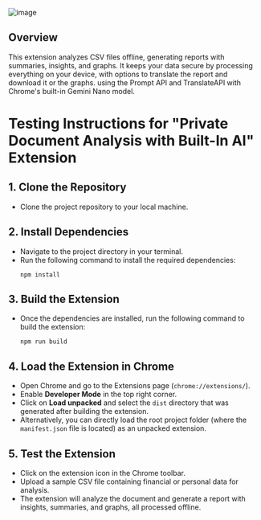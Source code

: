 ![image](https://github.com/user-attachments/assets/af2805ba-2c08-4d55-8083-c1998baab869)


## Overview

This extension analyzes CSV files offline, generating reports with summaries, insights, and graphs. It keeps your data secure by processing everything on your device, with options to translate the report and download it or the graphs.  using the Prompt API and TranslateAPI with Chrome's built-in Gemini Nano model.

# Testing Instructions for "Private Document Analysis with Built-In AI" Extension

## 1. Clone the Repository
- Clone the project repository to your local machine.

## 2. Install Dependencies
- Navigate to the project directory in your terminal.
- Run the following command to install the required dependencies:  
  ```
  npm install
  ```

## 3. Build the Extension
- Once the dependencies are installed, run the following command to build the extension:  
  ```
  npm run build
  ```

## 4. Load the Extension in Chrome
- Open Chrome and go to the Extensions page (`chrome://extensions/`).
- Enable **Developer Mode** in the top right corner.
- Click on **Load unpacked** and select the `dist` directory that was generated after building the extension.
- Alternatively, you can directly load the root project folder (where the `manifest.json` file is located) as an unpacked extension.

## 5. Test the Extension
- Click on the extension icon in the Chrome toolbar.
- Upload a sample CSV file containing financial or personal data for analysis.
- The extension will analyze the document and generate a report with insights, summaries, and graphs, all processed offline.
